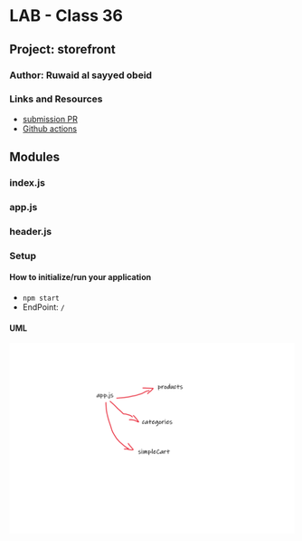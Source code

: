 
# LAB - Class 36

## Project: storefront

### Author: Ruwaid al sayyed obeid

### Links and Resources

- [submission PR](https://github.com/ruwaid-401-advanced-javascript/storefront/pull/1)
- [Github actions](https://github.com/ruwaid-401-advanced-javascript/storefront/pull/1/checks)


## Modules
### index.js
### app.js
### header.js

### Setup

#### How to initialize/run your application 
* `npm start`
* EndPoint: `/` 

#### UML

![UML Diagram](./assets/lab-36.png)
